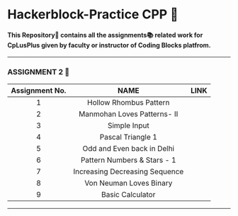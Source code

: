 # Hackerblock-Practice CPP :bookmark_tabs:

#### This Repository📁 contains all the assignments:books: related work for CpLusPlus given by faculty or instructor of Coding Blocks platfrom.

<hr/>


### ASSIGNMENT 2 :dart:
| Assignment No. | NAME | LINK|
| :---:   | :-: | :-: |
| 1 | Hollow Rhombus Pattern         |
| 2 | Manmohan Loves Patterns- II    |
| 3 | Simple Input                   |
| 4 | Pascal Triangle 1              |
| 5 | Odd and Even back in Delhi     |
| 6 | Pattern Numbers & Stars - 1    |
| 7 | Increasing Decreasing Sequence |
| 8 | Von Neuman Loves Binary        |
| 9 |      Basic Calculator          |
<hr/>
